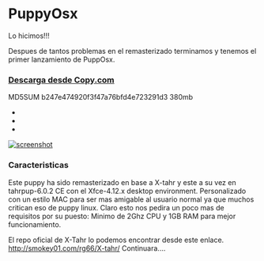 PuppyOsx
========

Lo hicimos!!!

Despues de tantos problemas en el remasterizado terminamos y tenemos el primer lanzamiento de PuppOsx.

### [Descarga desde Copy.com](https://copy.com/KNVdWcYWbG6zZaNu)

MD5SUM b247e474920f3f47a76bfd4e723291d3 380mb 


-

-

-

[![screenshot](http://s5.postimg.org/gsa3a8yjr/pupposx1.jpg)](http://s5.postimg.org/gsa3a8yjr/pupposx1.jpg)

### Caracteristicas 

Este puppy ha sido remasterizado en base a X-tahr y este a su vez en  tahrpup-6.0.2 CE con el  Xfce-4.12.x desktop environment. Personalizado con un estilo MAC  para ser mas amigable al usuario normal ya que muchos critican eso de puppy linux. 
Claro esto nos pedira un poco mas de requisitos por su puesto:
Minimo de 2Ghz CPU y 1GB RAM para mejor funcionamiento.

El repo oficial de X-Tahr lo podemos encontrar desde este enlace. http://smokey01.com/rg66/X-tahr/
Continuara....
